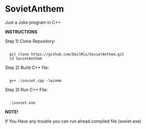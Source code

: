# SovietAnthem
Just a Joke program in C++

<strong>INSTRUCTIONS</strong>

Step 1) Clone Repository:

<code>
  git clone https://github.com/EmilMis/SovietAnthem.git
  cd SovietAnthem
</code>

Step 2) Build C++ file:

<code>
  g++ .\soviet.cpp -lwinmm
</code>

Step 3) Run C++ File:

<code>
  .\soviet.exe
</code>

<strong>NOTE!</strong>

If You Have any trouble you can run alread compiled file (soviet.exe)
